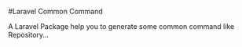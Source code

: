 #Laravel Common Command

A Laravel Package help you to generate some common command like Repository...
